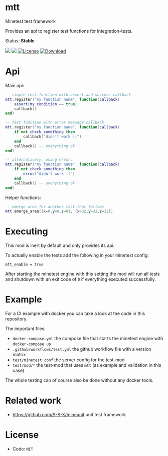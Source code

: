 # mtt

Minetest test framework

Provides an api to register test functions for integration-tests.

Status: **Stable**

![](https://github.com/BuckarooBanzay/mtt/workflows/luacheck/badge.svg)
![](https://github.com/BuckarooBanzay/mtt/workflows/test/badge.svg)
[![License](https://img.shields.io/badge/License-MIT%20and%20CC%20BY--SA%203.0-green.svg)](license.txt)
[![Download](https://img.shields.io/badge/Download-ContentDB-blue.svg)](https://content.minetest.net/packages/BuckarooBanzay/mtt)

# Api

Main api:
```lua
-- simple test function with assert and success callback
mtt.register("my function name", function(callback)
    assert(my_condition == true)
    callback()
end)

-- test function with error message callback
mtt.register("my function name", function(callback)
    if not check_something then
        callback("didn't work :(")
    end
    callback() -- everything ok
end)

-- alternatively, using error:
mtt.register("my function name", function(callback)
    if not check_something then
        error("didn't work :(")
    end
    callback() -- everything ok
end)
```

Helper functions:
```lua
-- emerge area for another test that follows
mtt.emerge_area({x=0,y=0,z=0}, {x=32,y=32,z=32})
```

# Executing

This mod is inert by default and only provides its api.

To actually enable the tests add the following in your minetest config:
```
mtt_enable = true
```

After starting the minetest engine with this setting the mod will run all tests
and shutdown with an exit code of `0` if everything executed successfully.

# Example

For a CI example with docker you can take a look at the code in this repository.

The important files:
* `docker-compose.yml` the compose file that starts the minetest engine with `docker-compose up`
* `.github/workflows/test.yml` the github workflow file with a version matrix
* `test/minetest.conf` the server config for the test-mod
* `test/mod/*` the test-mod that uses `mtt` (as example and validation in this case)

The whole testing can of course also be done without any docker tools.

# Related work

* https://github.com/S-S-X/mineunit unit test framework

# License

* Code: `MIT`